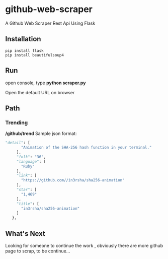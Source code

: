 # github-web-scraper
A Github Web Scraper Rest Api Using Flask

## Installation
```
pip install flask
pip install beautifulsoup4
```

## Run
open console, type **python scraper.py**

Open the default URL on browser 


## Path 

### Trending
 **/github/trend**
 Sample json format:
 ``` python
 "detail": [
        "Animation of the SHA-256 hash function in your terminal."
      ], 
      "folk": "36", 
      "language": [
        "Ruby"
      ], 
      "link": [
        "https://github.com//in3rsha/sha256-animation"
      ], 
      "star": [
        "1,469"
      ], 
      "title": [
        "in3rsha/sha256-animation"
      ]
    }, 
```
## What's Next 
Looking for someone to continue the work , obviously there are more github page to scrap, to be continue...
